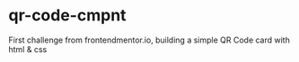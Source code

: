 # qr-code-cmpnt
First challenge from frontendmentor.io, building a simple QR Code card with html &amp; css
